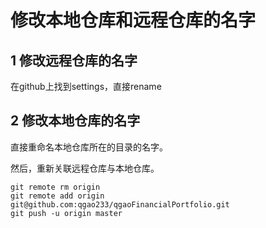 # 修改本地仓库和远程仓库的名字

## 1 修改远程仓库的名字

在github上找到settings，直接rename

## 2 修改本地仓库的名字

直接重命名本地仓库所在的目录的名字。

然后，重新关联远程仓库与本地仓库。

```
git remote rm origin
git remote add origin git@github.com:qgao233/qgaoFinancialPortfolio.git
git push -u origin master
```